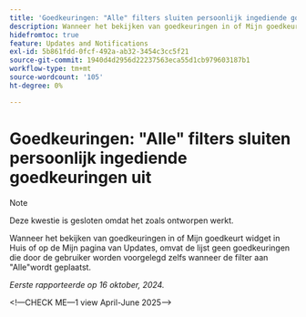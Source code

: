 ```yaml
---
title: 'Goedkeuringen: "Alle" filters sluiten persoonlijk ingediende goedkeuringen uit'
description: Wanneer het bekijken van goedkeuringen in of Mijn goedkeurt widget in Huis of op de Mijn pagina van Updates, omvat de lijst geen goedkeuringen die door de gebruiker worden voorgelegd zelfs wanneer de filter aan "Alle"wordt geplaatst.
hidefromtoc: true
feature: Updates and Notifications
exl-id: 5b861fdd-0fcf-492a-ab32-3454c3cc5f21
source-git-commit: 1940d4d2956d22237563eca55d1cb979603187b1
workflow-type: tm+mt
source-wordcount: '105'
ht-degree: 0%

---
```


# Goedkeuringen: &quot;Alle&quot; filters sluiten persoonlijk ingediende goedkeuringen uit

>[!NOTE]
>
>Deze kwestie is gesloten omdat het zoals ontworpen werkt.

Wanneer het bekijken van goedkeuringen in of Mijn goedkeurt widget in Huis of op de Mijn pagina van Updates, omvat de lijst geen goedkeuringen die door de gebruiker worden voorgelegd zelfs wanneer de filter aan &quot;Alle&quot;wordt geplaatst.

_Eerste rapporteerde op 16 oktober, 2024._

&lt;!—CHECK ME—1 view April-June 2025—>